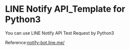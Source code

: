 # LINE Notify API_Template for Python3
You can use LINE Notify API Test Request by Python3

Reference:[notify-bot.line.me/ ](https://notify-bot.line.me/)
